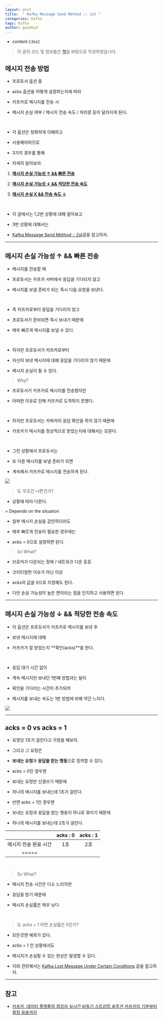 ```yaml
---
layout: post
title:  " Kafka Message Send Method :: 1st "
categories: Kafka
tags: Kafka
author: goodGid
---
```

* content
{:toc}

> 이 글의 코드 및 정보들은 [책](https://book.naver.com/bookdb/book_detail.nhn?bid=13540082)을 바탕으로 작성하였습니다.

## 메시지 전송 방법

* 프로듀서 옵션 중 

* acks 옵션을 어떻게 설정하는지에 따라

* 카프카로 메시지를 전송 시 

* 메시지 손실 여부 / 메시지 전송 속도 / 처리량 등이 달라지게 된다.







<br>

* 각 옵션은 정확하게 이해하고

* 사용해야하므로

* 3가지 경우를 통해

* 자세히 알아보자.

1. **[메시지 손실 가능성 ↑ && 빠른 전송]({{site.url}}/Kafka-Send-Message-Mehotd-1/#메시지-손실-가능성---빠른-전송)**

2. **[메시지 손실 가능성 ↓ && 적당한 전송 속도]({{site.url}}/Kafka-Send-Message-Mehotd-1/#메시지-손실-가능성---적당한-전송-속도)**

3. **[메시지 손실 X && 전송 속도 ↓]({{site.url}}/Kafka-Send-Message-Mehotd-2/#메시지-손실-x--전송-속도-)**

<br>

* 이 글에서는 1,2번 상황에 대해 알아보고

* 3번 상황에 대해서는 

* [Kafka Message Send Method :: 2st]({{site.url}}/Kafka-Send-Message-Mehotd-2/)글을 참고하자.

---

## 메시지 손실 가능성 ↑ && 빠른 전송

* 메시지를 전송할 때 

* 프로듀서는 카프카 서버에서 응답을 기다리지 않고

* 메시지를 보낼 준비가 되는 즉시 다음 요청을 보낸다.

<br>

* 즉 카프카로부터 응답을 기다리지 않고

* 프로듀서가 준비되면 즉시 보내기 때문에

* 매우 빠르게 메시지를 보낼 수 있다.

<br>

* 하지만 프로듀서가 카프카로부터

* 자신이 보낸 메시지에 대해 응답을 기다리지 않기 때문에

* 메시지 손실이 될 수 있다.

> Why?

* 프로듀서가 카프카로 메시지를 전송했지만

* 어떠한 이유로 인해 카프카로 도착하지 못했다.

<br>

* 하지만 프로듀서는 카파카의 응답 확인을 하지 않기 때문에

* 카프카가 메시지를 정상적으로 받았는지에 대해서는 모른다.

<br>

* 그런 상황에서 프로듀서는 

* 또 다른 메시지를 보낼 준비가 되면

* 계속해서 카프카로 메시지를 전송하게 된다.

![](/assets/img/kafka/Kafka-Send-Message-Mehotd_1.png)

> Q. 무조건 나쁜건가?

* 상황에 따라 다른다.

= Depends on the situation

* 일부 메시지 손실을 감안하더라도

* 매우 빠르게 전송이 필요한 경우에는 

* acks = 0으로 설정하면 된다.

> So What?

* 브로커가 다운되는 장애 / 네트워크 다운 등등

* 크리티컬한 이슈가 아닌 이상 

* acks의 값을 0으로 지정해도 된다.

* 다만 손실 가능성이 높은 편이라는 점을 인지하고 사용하면 된다.

---

## 메시지 손실 가능성 ↓ && 적당한 전송 속도

* 이 옵션은 프로듀서가 카프카로 메시지를 보낸 후

* 보낸 메시지에 대해 

* 카프카가 잘 받았는지 **확인(acks)**을 한다.

<br>

* 응답 대기 시간 없이 

* 계속 메시지만 보내던 1번째 방법과는 달리

* 확인을 기다리는 시간이 추가되어 

* 메시지를 보내는 속도는 1번 방법에 비해 약간 느리다.

![](/assets/img/kafka/Kafka-Send-Message-Mehotd_2.png)

---

## acks = 0 vs acks = 1

* 요청당 1초가 걸린다고 가정을 해보자.

* 그리고 그 요청은

* **보내는 요청**과 **응답을 받는 행동**으로 정의할 수 있다.

* acks = 0인 경우엔

* 보내는 요청만 신경쓰기 때문에

* 하나의 메시지를 보내는데 1초가 걸린다.


* 반면 acks = 1인 경우엔

* 보내는 요청과 응답을 받는 행동이 하나로 묶이기 때문에

* 하나의 메시지를 보내는데 2초가 걸린다.

|                     |     acks : 0   |       acks : 1      |
|:-------:            |     :-------:  |        :-------:    |
| 메시지 전송 완료 시간    |       1초       |         2초         |
|=====

<br>

> So What?

* 메시지 전송 시간은 다소 느리지만

* 응답을 받기 때문에

* 메시지 손실률은 매우 낮다.

<br>

> Q. acks = 1 이면 손실률은 0인가?

* 모든것엔 예외가 있다.

* acks = 1 인 상황에서도 

* 메시지가 손실될 수 있는 현상은 발생할 수 있다.

* 이와 관련해서는 [Kafka Lost Message Under Certain Conditions]({{site.url}}/Kafka-Kafka-Lost-Message-Under-Certain-Conditions) 글을 참고하자.

---

## 참고

* [카프카, 데이터 플랫폼의 최강자 실시간 비동기 스트리밍 솔루션 카프카의 기본부터 확장 응용까지](https://book.naver.com/bookdb/book_detail.nhn?bid=13540082)